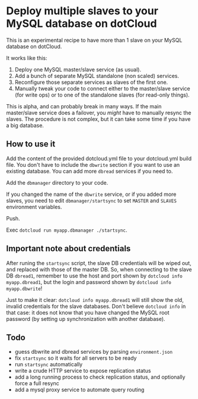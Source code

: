 # Deploy multiple slaves to your MySQL database on dotCloud

This is an experimental recipe to have more than 1 slave on your MySQL
database on dotCloud.

It works like this:

1. Deploy one MySQL master/slave service (as usual).
2. Add a bunch of separate MySQL standalone (non scaled) services.
3. Reconfigure those separate services as slaves of the first one.
4. Manually tweak your code to connect either to the master/slave
   service (for write ops) or to one of the standalone slaves
   (for read-only things).

This is alpha, and can probably break in many ways. If the main
master/slave service does a failover, you *might* have to manually
resync the slaves. The procedure is not complex, but it can take
some time if you have a big database.

## How to use it

Add the content of the provided dotcloud.yml file to your dotcloud.yml
build file. You don't have to include the ``dbwrite`` section if you
want to use an existing database. You can add more ``dbread`` services
if you need to.

Add the ``dbmanager`` directory to your code.

If you changed the name of the ``dbwrite`` service, or if you added more
slaves, you need to edit ``dbmanager/startsync`` to set ``MASTER`` and
``SLAVES`` environment variables.

Push.

Exec ``dotcloud run myapp.dbmanager ./startsync``.

## Important note about credentials

After runing the ``startsync`` script, the slave DB credentials
will be wiped out, and replaced with those of the master DB.
So, when connecting to the slave DB ``dbread1``, remember to use the
host and port shown by ``dotcloud info myapp.dbread1``, but the
login and password shown by ``dotcloud info myapp.dbwrite``!

Just to make it clear: ``dotcloud info myapp.dbread1`` will
still show the old, invalid credentials for the slave databases.
Don't believe ``dotcloud info`` in that case: it does not
know that you have changed the MySQL root password (by setting
up synchronization with another database).

## Todo

- guess dbwrite and dbread services by parsing ``environment.json``
- fix ``startsync`` so it waits for all servers to be ready
- run ``startsync`` automatically
- write a crude HTTP service to expose replication status
- add a long running process to check replication status, and
  optionally force a full resync 
- add a mysql proxy service to automate query routing
